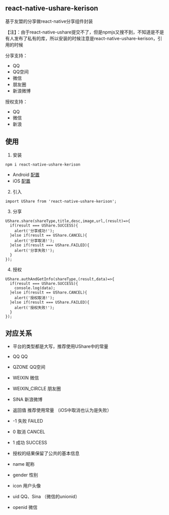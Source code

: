 ## react-native-ushare-kerison
基于友盟的分享做react-native分享组件封装

【注】：由于react-native-ushare提交不了，但是npmjs又搜不到，不知道是不是有人发布了私有的库，所以安装的时候注意是react-native-ushare-kerison，引用的时候

分享支持：
  - QQ
  - QQ空间
  - 微信
  - 朋友圈
  - 新浪微博

授权支持：
  - QQ
  - 微信
  - 新浪

## 使用
1. 安装

  ```
  npm i react-native-ushare-kerison
  ```
  - Android [配置](https://github.com/GKerison/UShare)
  - iOS [配置](./ios)

2. 引入

  ```
  import UShare from 'react-native-ushare-kerison';
  ```

3. 分享
  ```
  UShare.share(shareType,title,desc,image,url,(result)=>{
    if(result === UShare.SUCCESS){
      alert('分享成功!');
    }else if(result == UShare.CANCEL){
      alert('分享取消!');
    }else if(result === UShare.FAILED){
      alert('分享失败!');
    }
  });
  ```

4. 授权
  ```
  UShare.authAndGetInfo(shareType,(result,data)=>{
    if(result === UShare.SUCCESS){
      console.log(data);
    }else if(result == UShare.CANCEL){
      alert('授权取消!');
    }else if(result === UShare.FAILED){
      alert('授权失败!');
    }
  });
  ```

## 对应关系

 - 平台的类型都是大写，推荐使用UShare中的常量
  - QQ QQ 
  - QZONE QQ空间
  - WEIXIN 微信
  - WEIXIN_CIRCLE 朋友圈
  - SINA 新浪微博
  
 - 返回值 推荐使用常量 （iOS中取消也认为是失败）
  - -1 失败 FAILED
  - 0 取消 CANCEL
  - 1 成功 SUCCESS
  
 - 授权的结果保留了公共的基本信息
  - name 昵称
  - gender 性别
  - icon 用户头像
  - uid QQ、Sina （微信的unionid）
  - openid 微信
